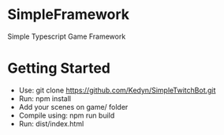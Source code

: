# SimpleFramework
Simple Typescript Game Framework

# Getting Started

- Use: git clone https://github.com/Kedyn/SimpleTwitchBot.git
- Run: npm install
- Add your scenes on game/ folder
- Compile using: npm run build
- Run: dist/index.html


